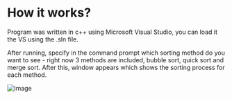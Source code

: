 # How it works?
Program was written in c++ using Microsoft Visual Studio, you can load it the VS using the .sln file.

After running, specify in the command prompt which sorting method do you want to see - right now 3 methods are included, bubble sort, quick sort and merge sort. After this, window appears which shows the sorting process for each method.

![image](https://user-images.githubusercontent.com/94861828/148735495-c893cf15-7cbe-408c-bbf3-ad16092e2f49.png)


